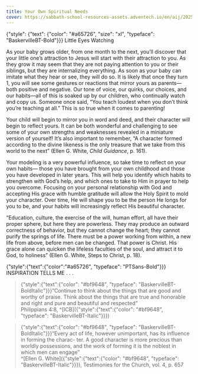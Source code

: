```yaml
---
title: Your Own Spiritual Needs
cover: https://sabbath-school-resources-assets.adventech.io/en/aij/2025-00-bb-pb/part-1-04-your-own-spiritual-needs/spoon.png
---
```


{"style": {"text": {"color": "#a65726", "size": "xl", "typeface": "BaskervilleBT-Bold"}}}
Little Eyes Watching

As your baby grows older, from one month to the next, you’ll discover that your little one’s attraction to Jesus will start with their attraction to you. As they grow it may seem that they are not paying attention to you or their siblings, but they are internalizing everything. As soon as your baby can imitate what they hear or see, they will do so. It is likely that once they turn 1, you will see some gestures or reactions that mirror yours as parents—both positive and negative. Our tone of voice, our quirks, our choices, and our habits—all of this is soaked up by our children, who continually watch and copy us. Someone once said, “You teach loudest when you don’t think you’re teaching at all.” This is so true when it comes to parenting!

Your child will begin to mirror you in word and deed, and their character will begin to reflect yours. It can be both wonderful and challenging to see some of your own strengths and weaknesses revealed in a miniature version of yourself! It’s also important to remember, “A character formed according to the divine likeness is the only treasure that we take from this world to the next” (Ellen G. White, _Child Guidance_, p. 161).

Your modeling is a very powerful influence, so take time to reflect on your own habits— those you have brought from your own childhood and those you have developed in later years. This will help you identify which habits to strengthen with God’s help, and which ones to take to Him in prayer to help you overcome. Focusing on your personal relationship with God and accepting His grace with humble gratitude will allow the Holy Spirit to mold your character. Over time, He will shape you to be the person He longs for you to be, and your habits will increasingly reflect His beautiful character.

“Education, culture, the exercise of the will, human effort, all have their proper sphere, but here they are powerless. They may produce an outward correctness of behavior, but they cannot change the heart; they cannot purify the springs of life. There must be a power working from within, a new life from above, before men can be changed. That power is Christ. His grace alone can quicken the lifeless faculties of the soul, and attract it to God, to holiness” (Ellen G. White, Steps to Christ, p. 18).

{"style":{"text":{"color":"#a65726", "typeface": "PTSans-Bold"}}}
INSPIRATION TELLS ME . . .

> {"style":{"text":{"color": "#bf9648", "typeface": "BaskervilleBT-BoldItalic"}}}“Continue to think about the things that are good and worthy of praise. Think about the things that are true and honorable and right and pure and beautiful and respected”\
> Philippians 4:8, ^[ICB]({"style":{"text":{"color": "#bf9648", "typeface": "BaskervilleBT-Italic"}}})

> {"style":{"text":{"color": "#bf9648", "typeface": "BaskervilleBT-BoldItalic"}}}“Every act of life, however unimportant, has its influence in forming the charac- ter. A good character is more precious than worldly possessions, and the work of forming it is the noblest in which men can engage”\
> ^[Ellen G. White]({"style":{"text":{"color": "#bf9648", "typeface": "BaskervilleBT-Italic"}}}), Testimonies for the Church, vol. 4, p. 657